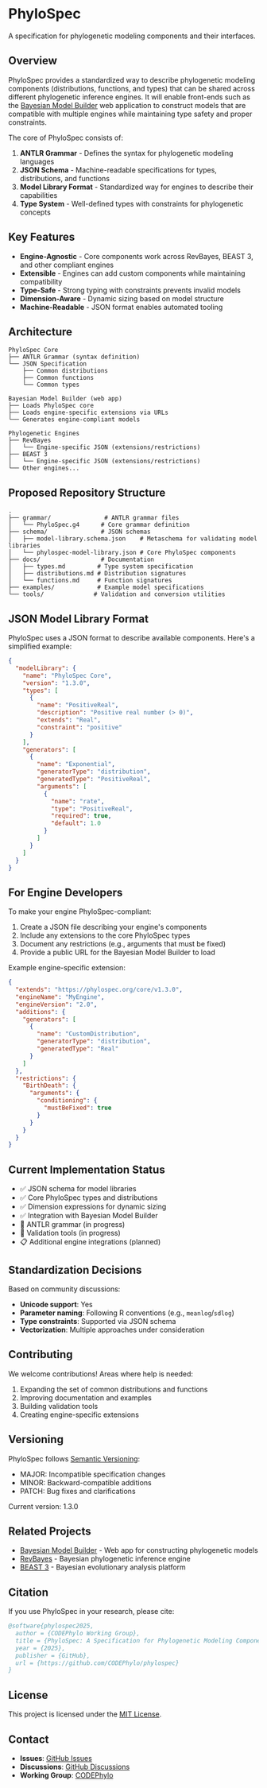 # PhyloSpec

A specification for phylogenetic modeling components and their interfaces.

## Overview

PhyloSpec provides a standardized way to describe phylogenetic modeling components (distributions, functions, and types) that can be shared across different phylogenetic inference engines. It will enable front-ends such as the [Bayesian Model Builder](https://github.com/alexeid/bayesian-model-builder) web application to construct models that are compatible with multiple engines while maintaining type safety and proper constraints.

The core of PhyloSpec consists of:

1. **ANTLR Grammar** - Defines the syntax for phylogenetic modeling languages
2. **JSON Schema** - Machine-readable specifications for types, distributions, and functions
3. **Model Library Format** - Standardized way for engines to describe their capabilities
4. **Type System** - Well-defined types with constraints for phylogenetic concepts

## Key Features

- **Engine-Agnostic** - Core components work across RevBayes, BEAST 3, and other compliant engines
- **Extensible** - Engines can add custom components while maintaining compatibility
- **Type-Safe** - Strong typing with constraints prevents invalid models
- **Dimension-Aware** - Dynamic sizing based on model structure
- **Machine-Readable** - JSON format enables automated tooling

## Architecture

```
PhyloSpec Core
├── ANTLR Grammar (syntax definition)
└── JSON Specification
    ├── Common distributions
    ├── Common functions
    └── Common types

Bayesian Model Builder (web app)
├── Loads PhyloSpec core
├── Loads engine-specific extensions via URLs
└── Generates engine-compliant models

Phylogenetic Engines
├── RevBayes
│   └── Engine-specific JSON (extensions/restrictions)
├── BEAST 3
│   └── Engine-specific JSON (extensions/restrictions)
└── Other engines...
```

## Proposed Repository Structure

```
.
├── grammar/               # ANTLR grammar files
│   └── PhyloSpec.g4      # Core grammar definition
├── schema/               # JSON schemas
│   ├── model-library.schema.json    # Metaschema for validating model libraries
│   └── phylospec-model-library.json # Core PhyloSpec components
├── docs/                 # Documentation
│   ├── types.md         # Type system specification
│   ├── distributions.md # Distribution signatures
│   └── functions.md     # Function signatures
├── examples/            # Example model specifications
└── tools/              # Validation and conversion utilities
```

## JSON Model Library Format

PhyloSpec uses a JSON format to describe available components. Here's a simplified example:

```json
{
  "modelLibrary": {
    "name": "PhyloSpec Core",
    "version": "1.3.0",
    "types": [
      {
        "name": "PositiveReal",
        "description": "Positive real number (> 0)",
        "extends": "Real",
        "constraint": "positive"
      }
    ],
    "generators": [
      {
        "name": "Exponential",
        "generatorType": "distribution",
        "generatedType": "PositiveReal",
        "arguments": [
          {
            "name": "rate",
            "type": "PositiveReal",
            "required": true,
            "default": 1.0
          }
        ]
      }
    ]
  }
}
```

## For Engine Developers

To make your engine PhyloSpec-compliant:

1. Create a JSON file describing your engine's components
2. Include any extensions to the core PhyloSpec types
3. Document any restrictions (e.g., arguments that must be fixed)
4. Provide a public URL for the Bayesian Model Builder to load

Example engine-specific extension:
```json
{
  "extends": "https://phylospec.org/core/v1.3.0",
  "engineName": "MyEngine",
  "engineVersion": "2.0",
  "additions": {
    "generators": [
      {
        "name": "CustomDistribution",
        "generatorType": "distribution",
        "generatedType": "Real"
      }
    ]
  },
  "restrictions": {
    "BirthDeath": {
      "arguments": {
        "conditioning": {
          "mustBeFixed": true
        }
      }
    }
  }
}
```

## Current Implementation Status

- ✅ JSON schema for model libraries
- ✅ Core PhyloSpec types and distributions
- ✅ Dimension expressions for dynamic sizing
- ✅ Integration with Bayesian Model Builder
- 🚧 ANTLR grammar (in progress)
- 🚧 Validation tools (in progress)
- 📋 Additional engine integrations (planned)

## Standardization Decisions

Based on community discussions:
- **Unicode support**: Yes
- **Parameter naming**: Following R conventions (e.g., `meanlog`/`sdlog`)
- **Type constraints**: Supported via JSON schema
- **Vectorization**: Multiple approaches under consideration

## Contributing

We welcome contributions! Areas where help is needed:
1. Expanding the set of common distributions and functions
2. Improving documentation and examples
3. Building validation tools
4. Creating engine-specific extensions

## Versioning

PhyloSpec follows [Semantic Versioning](https://semver.org/):
- MAJOR: Incompatible specification changes
- MINOR: Backward-compatible additions
- PATCH: Bug fixes and clarifications

Current version: 1.3.0

## Related Projects

- [Bayesian Model Builder](https://github.com/alexeid/bayesian-model-builder) - Web app for constructing phylogenetic models
- [RevBayes](https://revbayes.github.io/) - Bayesian phylogenetic inference engine
- [BEAST 3](https://www.beast2.org/) - Bayesian evolutionary analysis platform

## Citation

If you use PhyloSpec in your research, please cite:

```bibtex
@software{phylospec2025,
  author = {CODEPhylo Working Group},
  title = {PhyloSpec: A Specification for Phylogenetic Modeling Components},
  year = {2025},
  publisher = {GitHub},
  url = {https://github.com/CODEPhylo/phylospec}
}
```

## License

This project is licensed under the [MIT License](LICENSE).

## Contact

- **Issues**: [GitHub Issues](https://github.com/CODEPhylo/phylospec/issues)
- **Discussions**: [GitHub Discussions](https://github.com/CODEPhylo/phylospec/discussions)
- **Working Group**: [CODEPhylo](https://github.com/CODEPhylo)
